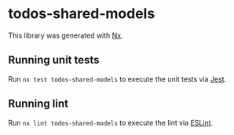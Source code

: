 # todos-shared-models

This library was generated with [Nx](https://nx.dev).

## Running unit tests

Run `nx test todos-shared-models` to execute the unit tests via [Jest](https://jestjs.io).

## Running lint

Run `nx lint todos-shared-models` to execute the lint via [ESLint](https://eslint.org/).
